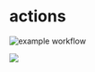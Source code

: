 # actions

![example workflow](https://github.com/maksim01091986/actions/actions/workflows/my-basics.yml/badge.svg)

![](https://www.pngplay.com/wp-content/uploads/13/Linux-Logo-Transparent-PNG.png)


